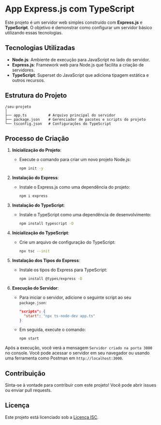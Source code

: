 # App Express.js com TypeScript

Este projeto é um servidor web simples construído com **Express.js** e **TypeScript**. O objetivo é demonstrar como configurar um servidor básico utilizando essas tecnologias.

## Tecnologias Utilizadas

- **Node.js**: Ambiente de execução para JavaScript no lado do servidor.
- **Express.js**: Framework web para Node.js que facilita a criação de servidores.
- **TypeScript**: Superset do JavaScript que adiciona tipagem estática e outros recursos.

## Estrutura do Projeto
```plaintext
/seu-projeto
│
├── app.ts          # Arquivo principal do servidor
├── package.json    # Gerenciador de pacotes e scripts do projeto
└── tsconfig.json   # Configurações do TypeScript
```


## Processo de Criação

1. **Inicialização do Projeto**:
   - Execute o comando para criar um novo projeto Node.js:
     ```bash
     npm init -y
     ```

2. **Instalação do Express**:
   - Instale o Express.js como uma dependência do projeto:
     ```bash
     npm i express
     ```

3. **Instalação do TypeScript**:
   - Instale o TypeScript como uma dependência de desenvolvimento:
     ```bash
     npm install typescript -D
     ```

4. **Inicialização do TypeScript**:
   - Crie um arquivo de configuração do TypeScript:
     ```bash
     npx tsc --init
     ```

5. **Instalação dos Tipos do Express**:
   - Instale os tipos do Express para TypeScript:
     ```bash
     npm install @types/express -D
     ```

6. **Execução do Servidor**:
   - Para iniciar o servidor, adicione o seguinte script ao seu `package.json`:
     ```json
     "scripts": {
       "start": "npx ts-node-dev app.ts"
     }
     ```
   - Em seguida, execute o comando:
     ```bash
     npm start
     ```

Após a execução, você verá a mensagem `Servidor criado na porta 3000` no console. Você pode acessar o servidor em seu navegador ou usando uma ferramenta como Postman em `http://localhost:3000`.

## Contribuição

Sinta-se à vontade para contribuir com este projeto! Você pode abrir issues ou enviar pull requests.

## Licença

Este projeto está licenciado sob a [Licença ISC](LICENSE).
